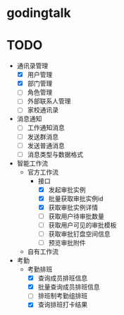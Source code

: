 # godingtalk

# TODO
- 通讯录管理
    - [x] 用户管理
    - [x] 部门管理
    - [ ] 角色管理
    - [ ] 外部联系人管理
    - [ ] 家校通讯录
- 消息通知
    - [ ] 工作通知消息
    - [ ] 发送群消息
    - [ ] 发送普通消息
    - [ ] 消息类型与数据格式
- 智能工作流
    - 官方工作流
        - 接口
            - [x] 发起审批实例
            - [x] 批量获取审批实例id
            - [x] 获取审批实例详情
            - [ ] 获取用户待审批数量
            - [ ] 获取用户可见的审批模板
            - [ ] 获取审批钉盘空间信息
            - [ ] 预览审批附件
    - 自有工作流
- 考勤
    - 考勤排班
        - [x] 查询成员排班信息
        - [x] 批量查询成员排班信息
        - [ ] 排班制考勤组排班
        - [x] 查询排班打卡结果